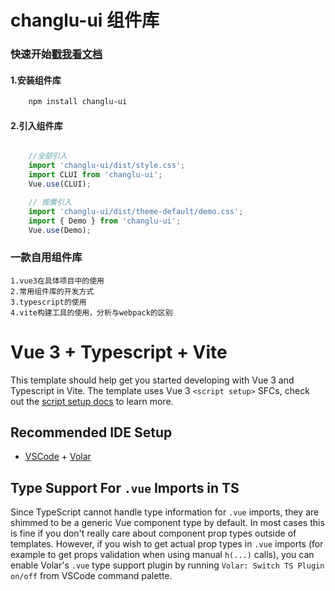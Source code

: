 # changlu-ui 组件库

### 快速开始[戳我看文档](https://web-changlu.github.io/changlu-ui/)

#### 1.安装组件库

```bash
    npm install changlu-ui
```

#### 2.引入组件库

```javascript

    //全部引入
    import 'changlu-ui/dist/style.css';
    import CLUI from 'changlu-ui';
    Vue.use(CLUI);

    // 按需引入
    import 'changlu-ui/dist/theme-default/demo.css';
    import { Demo } from 'changlu-ui';
    Vue.use(Demo);

```

### 一款自用组件库

    1.vue3在具体项目中的使用
    2.常用组件库的开发方式
    3.typescript的使用
    4.vite构建工具的使用，分析与webpack的区别







# Vue 3 + Typescript + Vite

This template should help get you started developing with Vue 3 and Typescript in Vite. The template uses Vue 3 `<script setup>` SFCs, check out the [script setup docs](https://v3.vuejs.org/api/sfc-script-setup.html#sfc-script-setup) to learn more.

## Recommended IDE Setup

- [VSCode](https://code.visualstudio.com/) + [Volar](https://marketplace.visualstudio.com/items?itemName=johnsoncodehk.volar)

## Type Support For `.vue` Imports in TS

Since TypeScript cannot handle type information for `.vue` imports, they are shimmed to be a generic Vue component type by default. In most cases this is fine if you don't really care about component prop types outside of templates. However, if you wish to get actual prop types in `.vue` imports (for example to get props validation when using manual `h(...)` calls), you can enable Volar's `.vue` type support plugin by running `Volar: Switch TS Plugin on/off` from VSCode command palette.


